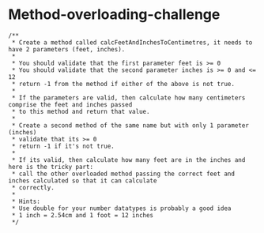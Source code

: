 # Method-overloading-challenge

	/**
	 * Create a method called calcFeetAndInchesToCentimetres, it needs to have 2 parameters (feet, inches).
	 * 
	 * You should validate that the first parameter feet is >= 0
	 * You should validate that the second parameter inches is >= 0 and <= 12
	 * return -1 from the method if either of the above is not true.
	 * 
	 * If the parameters are valid, then calculate how many centimeters comprise the feet and inches passed 
	 * to this method and return that value.
	 * 
	 * Create a second method of the same name but with only 1 parameter (inches)
	 * validate that its >= 0
	 * return -1 if it's not true.
	 * 
	 * If its valid, then calculate how many feet are in the inches and here is the tricky part:
	 * call the other overloaded method passing the correct feet and inches calculated so that it can calculate
	 * correctly.
	 * 
	 * Hints:
	 * Use double for your number datatypes is probably a good idea
	 * 1 inch = 2.54cm and 1 foot = 12 inches
	 */

